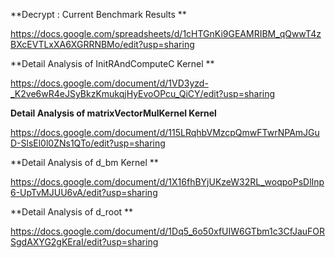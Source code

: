 **Decrypt : Current Benchmark Results         **

https://docs.google.com/spreadsheets/d/1cHTGnKi9GEAMRIBM_qQwwT4zBXcEVTLxXA6XGRRNBMo/edit?usp=sharing

**Detail Analysis of InitRAndComputeC Kernel  **

https://docs.google.com/document/d/1VD3yzd-_K2ve6wR4eJSyBkzKmukqjHyEvoOPcu_QiCY/edit?usp=sharing

**Detail Analysis of matrixVectorMulKernel Kernel**

https://docs.google.com/document/d/115LRqhbVMzcpQmwFTwrNPAmJGuD-SlsEl0l0ZNs1QTo/edit?usp=sharing

**Detail Analysis of d_bm Kernel              **

https://docs.google.com/document/d/1X16fhBYjUKzeW32RL_woqpoPsDlInp6-UpTvMJUU6vA/edit?usp=sharing

**Detail Analysis of d_root                    **

https://docs.google.com/document/d/1Dq5_6o50xfUIW6GTbm1c3CfJauFORSgdAXYG2gKEraI/edit?usp=sharing



